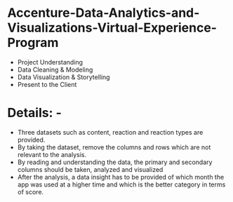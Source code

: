 # Accenture-Data-Analytics-and-Visualizations-Virtual-Experience-Program

* Project Understanding
* Data Cleaning & Modeling
* Data Visualization & Storytelling
* Present to the Client

# Details: -

* Three datasets such as content, reaction and reaction types are provided.
* By taking the dataset, remove the columns and rows which are not relevant to the analysis.
* By reading and understanding the data, the primary and secondary columns should be taken, analyzed and visualized
* After the analysis, a data insight has to be provided of which month the app was used at a higher time and which is the better category in terms of score.
